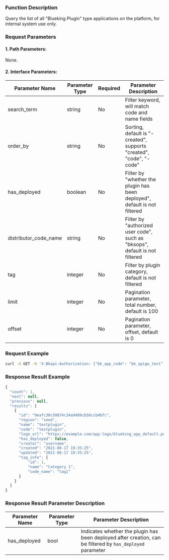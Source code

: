 ### Function Description
Query the list of all "Blueking Plugin" type applications on the platform, for internal system use only.

### Request Parameters

#### 1. Path Parameters:
None.

#### 2. Interface Parameters:

| Parameter Name         | Parameter Type | Required | Parameter Description                                              |
|------------------------|----------------|----------|--------------------------------------------------------------------|
| search_term            | string         | No       | Filter keyword, will match code and name fields                    |
| order_by               | string         | No       | Sorting, default is "-created", supports "created", "code", "-code" |
| has_deployed           | boolean        | No       | Filter by "whether the plugin has been deployed", default is not filtered |
| distributor_code_name  | string         | No       | Filter by "authorized user code", such as "bksops", default is not filtered |
| tag                    | integer        | No       | Filter by plugin category, default is not filtered                 |
| limit                  | integer        | No       | Pagination parameter, total number, default is 100                 |
| offset                 | integer        | No       | Pagination parameter, offset, default is 0                         |

### Request Example
```bash
curl -X GET -H 'X-Bkapi-Authorization: {"bk_app_code": "bk_apigw_test", "bk_app_secret": "***"}' --insecure https://bkapi.example.com/api/bkpaas3/prod/system/bk_plugins/
```

### Response Result Example

```javascript
{
  "count": 1,
  "next": null,
  "previous": null,
  "results": [
    {
      "id": "9eafc30c50874c34a9499cb56ccb4bfc",
      "region": "ieod",
      "name": "testplugin",
      "code": "testplugin",
      "logo_url": "https://example.com/app-logo/blueking_app_default.png",
      "has_deployed": false,
      "creator": "username",
      "created": "2021-08-17 19:35:25",
      "updated": "2021-08-17 19:35:25",
      "tag_info": {
          "id": 1,
          "name": "Category 1",
          "code_name": "tag1"
      }
    }
  ]
}
```

### Response Result Parameter Description

| Parameter Name | Parameter Type | Parameter Description                                     |
|----------------|----------------|------------------------------------------------------------|
| has_deployed   | bool           | Indicates whether the plugin has been deployed after creation, can be filtered by `has_deployed` parameter |